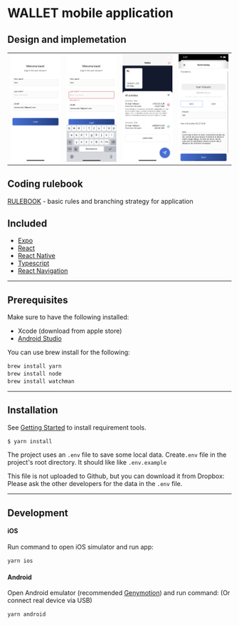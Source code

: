 # WALLET mobile application

## Design and implemetation

<table>
  <tr>
    <td valign="top"><img src="./documentation/screenshots/login.png" width="220px" /></td>
    <td valign="top"><img src="./documentation/screenshots/loginError.png" width="220px" /></td>
    <td valign="top"><img src="./documentation/screenshots/transactions.png" width="220px" /></td>
    <td valign="top"><img src="./documentation/screenshots/transfer.png" width="220px" /></td>
  </tr>
</table>

## Coding rulebook

[RULEBOOK](RULEBOOK.md) - basic rules and branching strategy for application

## Included

- [Expo](https://expo.dev/)
- [React](https://github.com/facebook/react)
- [React Native](https://github.com/facebook/react-native)
- [Typescript](https://github.com/microsoft/TypeScript)
- [React Navigation](https://github.com/react-community/react-navigation)

---

## Prerequisites

Make sure to have the following installed:

- Xcode (download from apple store)
- [Android Studio](https://developer.android.com/studio)

You can use brew install for the following:

```bash
brew install yarn
brew install node
brew install watchman
```

---

## Installation

See
[Getting Started](https://facebook.github.io/react-native/docs/getting-started.html)
to install requirement tools.

```bash
$ yarn install
```

The project uses an `.env` file to save some local data. Create`.env` file in the project's root directory. It should like like `.env.example`

This file is not uploaded to Github, but you can download it from Dropbox: Please ask the other developers for the data in the `.env` file.

---

## Development

#### iOS

Run command to open iOS simulator and run app:

```bash
yarn ios
```

#### Android

Open Android emulator (recommended [Genymotion](https://www.genymotion.com)) and run command: (Or connect real device via USB)

```bash
yarn android
```

